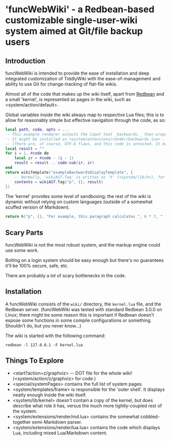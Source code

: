 # 'funcWebWiki' - a Redbean-based customizable single-user-wiki system aimed at Git/file backup users

## Introduction

funcWebWiki is intended to provide the ease of installation and deep integrated customization of TiddlyWiki with the ease-of-management and ability to use Git for change-tracking of flat-file wikis.

Almost all of the code that makes up the wiki itself, apart from [Redbean](https://redbean.dev/) and a small 'kernel', is represented as pages in the wiki, such as <system/action/default>.

Global variables inside the wiki always map to respective Lua files; this is to allow for reasonably simple but effective navigation through the code, as so:

```lua
local path, code, opts = ...
-- This example renderer outputs the input text _backwards,_ then wraps it in a template.
-- It might be installed as <system/extensions/render/backwards.lua> - it would then render '.backwards' files.
-- (There are, of course, UTF-8 flaws, and this code is untested. It mainly shows off the hyperlinking.)
local result = ""
for i = 1, #code do
	local ir = #code - (i - 1)
	result = result .. code:sub(ir, ir)
end
return wikiTemplate("exampleBackwardsDisplayTemplate", {
	-- Normally, 'wikiAST.Tag' is written as 'h' (<system/lib/h>), for convenience.
	contents = wikiAST.Tag("p", {}, result)
})
```

The 'kernel' provides some level of sandboxing; the rest of the wiki is dynamic without relying on custom languages (outside of a somewhat scuffed version of Markdown).

```t.lua
return h("p", {}, "For example, this paragraph calculates ", 6 * 7, " from 6 * 7.")
```

## Scary Parts

funcWebWiki is not the most robust system, and the markup engine could use some work.

Bolting on a login system should be easy enough but there's no guarantees it'll be 100% secure, safe, etc.

There are probably a _lot_ of scary bottlenecks in the code.

## Installation

A funcWebWiki consists of the `wiki/` directory, the `kernel.lua` file, and the Redbean server. (funcWebWiki was tested with standard Redbean 3.0.0 on Linux; there might be some reason this is important if Redbean doesn't expose some functions in some compile configurations or something. Shouldn't do, but you never know...)

The wiki is started with the following command:

```
redbean -l 127.0.0.1 -F kernel.lua
```

## Things To Explore

* <start?action=z/graphviz> -- DOT file for the whole wiki! (<system/action/z/graphviz> for code.)
* <special/systemPages> contains the full list of system pages.
* <system/templates/frame> is responsible for the 'outer shell'. It displays neatly enough inside the wiki itself.
* <system/lib/kernel> doesn't contain a copy of the kernel, but does describe what role it has, versus the much more tightly-coupled rest of the system.
* <system/extensions/render/md.lua> contains the somewhat cobbled-together semi-Markdown parser.
* <system/extensions/render/lua.lua> contains the code which displays Lua, including mixed Lua/Markdown content.
